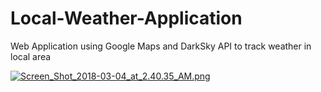 # Local-Weather-Application
Web Application using Google Maps and DarkSky API to track weather in local area

[![Screen_Shot_2018-03-04_at_2.40.35_AM.png](https://s13.postimg.org/6pv2a31mf/Screen_Shot_2018-03-04_at_2.40.35_AM.png)](https://postimg.org/image/dgbjjios3/)
